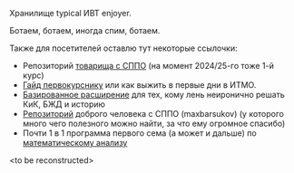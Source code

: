 Хранилище typical ИВТ enjoyer.

Ботаем, ботаем, иногда спим, ботаем.


Также для посетителей оставлю тут некоторые ссылочки:
- Репозиторий [товарища с СППО](https://github.com/evgrart/ITMO) (на момент 2024/25-го тоже 1-й курс)
- [Гайд первокурснику](https://github.com/Imtjl/1st-year-guide) или как выжить в первые дни в ИТМО.
- [Базированное расширение](https://syncshare.naloaty.me/) для тех, кому лень неиронично решать КиК, БЖД и историю
- [Репозиторий](https://github.com/maxbarsukov/itmo/) доброго человека с СППО (maxbarsukov) (у которого много чего полезного можно найти, за что ему огромное спасибо)
- Почти 1 в 1 программа первого сема (а может и дальше) по [математическому анализу](https://profuse-agenda-583.notion.site/8427188648514bfcae7ceff517f9d90f)

\<to be reconstructed\>
